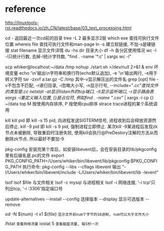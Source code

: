# reference
http://linuxtools-rst.readthedocs.io/zh_CN/latest/base/03_text_processing.html


cd        -          返回最近一次cd前的目录
tree      -L 2       最多显示2层
which     exe        查找可执行文件位置
whereis   file       查找可执行文件和man-page
ln        -s         建立软链接, 不加-s是硬链接
stat      filename   显示文件详情
du        -hs dir    目录大小
df        -h         各分区使用情况
wc        -l         -l只统计行数, 去掉-l统计字符数, "find . -name '*.c' | xargs wc -l"

scp       whiker@localhost:~/data /tmp
nohup     ./start.sh >/dev/null 2>&1 &
env       环境变量
echo      '\n'输出\n字符串和换行符(echo默认追加), -e '\n'输出两行, -e用于转义字符
tar       -zxvf a.tar.gz -C /tmp  其中-v显示解压出的文件名
grep      [opt] file  -v不包含不匹配, -r递归目录, -i忽略大小写, -n显示行号, --include="*.cc"查找文件的类型是.cc
netstat   -at显示listen外的tcp端口, -lt显示监听端口, -r显示路由表
xargs     -i重定义输入位置, {}是占位符, 例如find . -name "*.csv" | xargs -i cp {} ~/data
top       M 按使用内存排序, P 按使用cpu排序
strace    trace进程的某个系统调用

kill
  kill pid 即 kill -s 15 pid, 向进程发送SIGTERM信号, 进程收到后会释放资源然后停止.
  kill -9 pid 即 kill -s 9 pid, 强制进程立即停止.
  某次kill -9某进程后发现zk节点未被删除, 导致重启时注册失败, 使用kill会执行@PreDestory注解的方法从而删除zk节点.
  所以最好不要加-9

pkg-config
  安装完某个库后，如安装libevent后，会在安装目录的lib/pkgconfig里有后缀名是.pc的文件
  export PKG_CONFIG_PATH=/Users/whiker/bin/libevent/lib/pkgconfig:$PKG_CONFIG_PATH
  执行命令: pkg-config --libs --cflags libevent
    输出 "-I/Users/whiker/bin/libevent/include -L/Users/whiker/bin/libevent/lib -levent"

lsof
  lsof $file      与文件相关
  lsof -c mysql   与进程相关
  lsof -i         网络连接, '-i tcp'只列出tcp, '-i :3306'指定端口号

update-alternatives
  --install <link> <name> <path> <priority>
  --config   选择版本
  --display  显示可选版本
  --remove

od -N ${num} -t x1 ${file}  `显示文件前num个字节的16进制, num可以大于文件大小`

ifstat       `查看网络流量`
iostat 5     `查看磁盘流量, 每5秒一次`